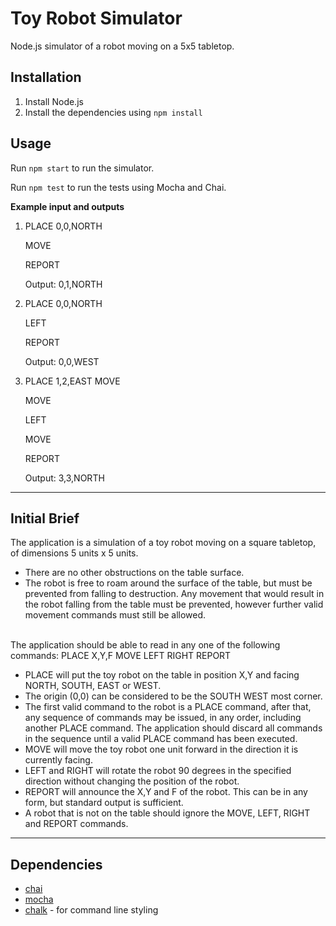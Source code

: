 # Toy Robot Simulator
Node.js simulator of a robot moving on a 5x5 tabletop.

## Installation
1. Install Node.js
2. Install the dependencies using `npm install`


## Usage
Run `npm start` to run the simulator.

Run `npm test` to run the tests using Mocha and Chai.

**Example input and outputs**

1. PLACE 0,0,NORTH

    MOVE
    
    REPORT
    
    Output: 0,1,NORTH

2. PLACE 0,0,NORTH

    LEFT
    
    REPORT
    
    Output: 0,0,WEST
    
3. PLACE 1,2,EAST
    MOVE
    
    MOVE
    
    LEFT
    
    MOVE
    
    REPORT
    
    Output: 3,3,NORTH

---
## Initial Brief
The application is a simulation of a toy robot moving on a square tabletop, of
dimensions 5 units x 5 units.
- There are no other obstructions on the table surface.
- The robot is free to roam around the surface of the table, but must be prevented from
falling to destruction. Any movement that would result in the robot falling from the
table must be prevented, however further valid movement commands must still be
allowed.
<br>
The application should be able to read in any one of the following commands:
PLACE X,Y,F
MOVE
LEFT
RIGHT
REPORT

- PLACE will put the toy robot on the table in position X,Y and facing NORTH, SOUTH,
EAST or WEST.
- The origin (0,0) can be considered to be the SOUTH WEST most corner.
- The first valid command to the robot is a PLACE command, after that, any sequence
of commands may be issued, in any order, including another PLACE command. The
application should discard all commands in the sequence until a valid PLACE
command has been executed.
- MOVE will move the toy robot one unit forward in the direction it is currently facing.
- LEFT and RIGHT will rotate the robot 90 degrees in the specified direction without
changing the position of the robot.
- REPORT will announce the X,Y and F of the robot. This can be in any form, but
standard output is sufficient.
- A robot that is not on the table should ignore the MOVE, LEFT, RIGHT and REPORT
commands.
---
## Dependencies
- [chai](https://www.chaijs.com/)
- [mocha](https://mochajs.org/)
- [chalk](https://www.npmjs.com/package/chalk) - for command line styling
